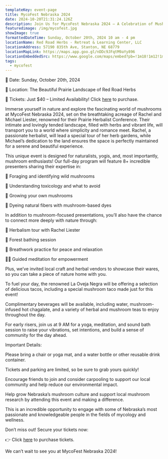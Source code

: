 ```yaml
---
templateKey: event-page
title: MycoFest Nebraska 2024
date: 2024-10-20T21:31:24.126Z
description: Join Us for MycoFest Nebraska 2024 – A Celebration of Mushrooms, Nature, and Wellness!
featuredimage: /img/mycofest.jpg
showImage: true
formattedDateTime: Sunday, October 20th, 2024 10 am - 4 pm
locationName: Red Road Herbs - Retreat & Learning Center, LLC
locationAddress: 57190 835th Ave, Stanton, NE 68779
locationMapLink: https://maps.app.goo.gl/nDDc9JFqtM9aYy896
locationEmbeddedSrc: https://www.google.com/maps/embed?pb=!1m18!1m12!1m3!1d2968.208784921225!2d-97.10403118786735!3d41.931364771116!2m3!1f0!2f0!3f0!3m2!1i1024!2i768!4f13.1!3m3!1m2!1s0x87904caf1ad78a6b%3A0x43af40a4f539be3d!2sRed%20Road%20Herbs%20-%20Retreat%20%26%20Learning%20Center%2C%20LLC!5e0!3m2!1sen!2sus!4v1724362650867!5m2!1sen!2sus
tags:
  - mycofest
---
```

🌿 Date: Sunday, October 20th, 2024

📍 Location: The Beautiful Prairie Landscape of Red Road Herbs

🎫 Tickets: Just $40 – Limited Availability! Click [here](https://givebutter.com/nXGVOi) to purchase.

Immerse yourself in nature and explore the fascinating world of mushrooms at MycoFest Nebraska 2024, set on the breathtaking acreage of Rachel and Michael Liester, renowned for their Prairie Herbalist Conference. Their intimate and lovingly tended landscape, filled with herbs and vibrant life, will transport you to a world where simplicity and romance meet. Rachel, a passionate herbalist, will lead a special tour of her herb gardens, while Michael’s dedication to the land ensures the space is perfectly maintained for a serene and beautiful experience.

This unique event is designed for naturalists, yogis, and, most importantly, mushroom enthusiasts! Our full-day program will feature 8+ incredible presenters sharing their expertise in:

🍄 Foraging and identifying wild mushrooms

🍄 Understanding toxicology and what to avoid

🍄 Growing your own mushrooms

🍄 Dyeing natural fibers with mushroom-based dyes

In addition to mushroom-focused presentations, you’ll also have the chance to connect more deeply with nature through:

🌸 Herbalism tour with Rachel Liester

🌲 Forest bathing session

💨 Breathwork practice for peace and relaxation

🧘‍♀️ Guided meditation for empowerment

Plus, we’ve invited local craft and herbal vendors to showcase their wares, so you can take a piece of nature home with you.

To fuel your day, the renowned La Oveja Negra will be offering a selection of delicious tacos, including a special mushroom taco made just for this event!

Complimentary beverages will be available, including water, mushroom-infused hot chagalate, and a variety of herbal and mushroom teas to enjoy throughout the day.

For early risers, join us at 9 AM for a yoga, meditation, and sound bath session to raise your vibrations, set intentions, and build a sense of community for the day ahead.

Important Details:

Please bring a chair or yoga mat, and a water bottle or other reusable drink container.

Tickets and parking are limited, so be sure to grab yours quickly!

Encourage friends to join and consider carpooling to support our local community and help reduce our environmental impact.

Help grow Nebraska’s mushroom culture and support local mushroom research by attending this event and making a difference.

This is an incredible opportunity to engage with some of Nebraska’s most passionate and knowledgeable people in the fields of mycology and wellness.

Don’t miss out! Secure your tickets now:

👉 Click [here](https://givebutter.com/nXGVOi) to purchase tickets.

We can’t wait to see you at MycoFest Nebraska 2024!